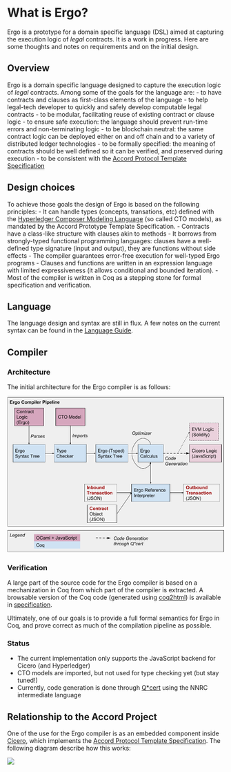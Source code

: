 What is Ergo?
=============

Ergo is a prototype for a domain specific language (DSL) aimed at
capturing the execution logic of *legal* contracts. It is a work in
progress. Here are some thoughts and notes on requirements and on the
initial design.

Overview
--------

Ergo is a domain specific language designed to capture the execution
logic of *legal* contracts. Among some of the goals for the language
are: - to have contracts and clauses as first-class elements of the
language - to help legal-tech developer to quickly and safely develop
computable legal contracts - to be modular, facilitating reuse of
existing contract or clause logic - to ensure safe execution: the
language should prevent run-time errors and non-terminating logic - to
be blockchain neutral: the same contract logic can be deployed either on
and off chain and to a variety of distributed ledger technologies - to
be formally specified: the meaning of contracts should be well defined
so it can be verified, and preserved during execution - to be consistent
with the [Accord Protocol Template
Specification](https://docs.google.com/document/d/1UacA_r2KGcBA2D4voDgGE8jqid-Uh4Dt09AE-shBKR0)

Design choices
--------------

To achieve those goals the design of Ergo is based on the following
principles: - It can handle types (concepts, transations, etc) defined
with the [Hyperledger Composer Modeling
Language](https://hyperledger.github.io/composer/reference/cto_language.html)
(so called CTO models), as mandated by the Accord Prototype Template
Specification. - Contracts have a class-like structure with clauses akin
to methods - It borrows from strongly-typed functional programming
languages: clauses have a well-defined type signature (input and
output), they are functions without side effects - The compiler
guarantees error-free execution for well-typed Ergo programs - Clauses
and functions are written in an expression language with limited
expressiveness (it allows conditional and bounded iteration). - Most of
the compiler is written in Coq as a stepping stone for formal
specification and verification.

Language
--------

The language design and syntax are still in flux. A few notes on the
current syntax can be found in the
[Language Guide](Language.html).

Compiler
--------

### Architecture

The initial architecture for the Ergo compiler is as follows:

![alt text](./ergocompiler.png)

### Verification

A large part of the source code for the Ergo compiler is based on a
mechanization in Coq from which part of the compiler is extracted. A
browsable version of the Coq code (generated using
[coq2html](https://github.com/xavierleroy/coq2html)) is available in
[specification](https://accordproject.github.io/ergo/Specification.html).

Ultimately, one of our goals is to provide a full formal semantics for
Ergo in Coq, and prove correct as much of the compilation pipeline as
possible.

### Status

-   The current implementation only supports the JavaScript backend for
    Cicero (and Hyperledger)
-   CTO models are imported, but not used for type checking yet (but
    stay tuned!)
-   Currently, code generation is done through
    [Q\*cert](https://github.com/querycert/qcert) using the NNRC
    intermediate language

Relationship to the Accord Project
----------------------------------

One of the use for the Ergo compiler is as an embedded component
inside [Cicero](https://github.com/accordproject/cicero), which
implements the [Accord Protocol Template
Specification](https://docs.google.com/document/d/1UacA_r2KGcBA2D4voDgGE8jqid-Uh4Dt09AE-shBKR0).
The following diagram describe how this works:

![](./manual/ergoincicero.png)


